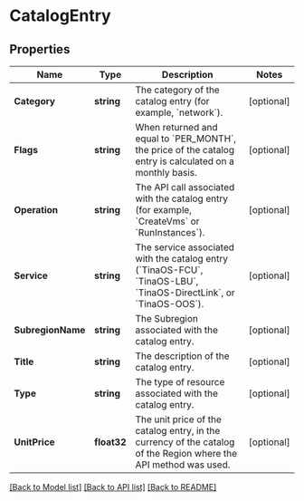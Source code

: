 # CatalogEntry

## Properties

Name | Type | Description | Notes
------------ | ------------- | ------------- | -------------
**Category** | **string** | The category of the catalog entry (for example, &#x60;network&#x60;). | [optional] 
**Flags** | **string** | When returned and equal to &#x60;PER_MONTH&#x60;, the price of the catalog entry is calculated on a monthly basis. | [optional] 
**Operation** | **string** | The API call associated with the catalog entry (for example, &#x60;CreateVms&#x60; or &#x60;RunInstances&#x60;). | [optional] 
**Service** | **string** | The service associated with the catalog entry (&#x60;TinaOS-FCU&#x60;, &#x60;TinaOS-LBU&#x60;, &#x60;TinaOS-DirectLink&#x60;, or &#x60;TinaOS-OOS&#x60;). | [optional] 
**SubregionName** | **string** | The Subregion associated with the catalog entry. | [optional] 
**Title** | **string** | The description of the catalog entry. | [optional] 
**Type** | **string** | The type of resource associated with the catalog entry. | [optional] 
**UnitPrice** | **float32** | The unit price of the catalog entry, in the currency of the catalog of the Region where the API method was used. | [optional] 

[[Back to Model list]](../README.md#documentation-for-models) [[Back to API list]](../README.md#documentation-for-api-endpoints) [[Back to README]](../README.md)


